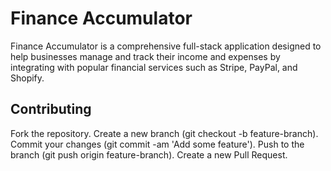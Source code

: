 # Finance Accumulator

Finance Accumulator is a comprehensive full-stack application designed to help businesses manage and track their income and expenses by integrating with popular financial services such as Stripe, PayPal, and Shopify. 

## Contributing
Fork the repository.
Create a new branch (git checkout -b feature-branch).
Commit your changes (git commit -am 'Add some feature').
Push to the branch (git push origin feature-branch).
Create a new Pull Request.

